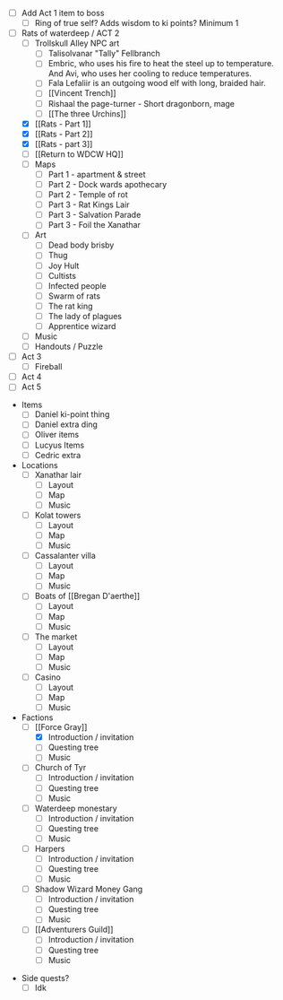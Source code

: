 - [ ] Add Act 1 item to boss
	- [ ] Ring of true self? Adds wisdom to ki points? Minimum 1
- [ ] Rats of waterdeep / ACT 2
	- [ ] Trollskull Alley NPC art
		- [ ] Talisolvanar "Tally" Fellbranch
		- [ ] Embric, who uses his fire to heat the steel up to temperature. And Avi, who uses her cooling to reduce temperatures. 
		- [ ] Fala Lefaliir is an outgoing wood elf with long, braided hair.
		- [ ] [[Vincent Trench]] 
		- [ ] Rishaal the page-turner - Short dragonborn, mage
		- [ ] [[The three Urchins]] 
	- [x] [[Rats - Part 1]] 
	- [x] [[Rats - Part 2]] 
	- [x] [[Rats - part 3]] 
	- [ ] [[Return to WDCW HQ]] 
	- [ ] Maps
		- [ ] Part 1 - apartment & street
		- [ ] Part 2 - Dock wards apothecary
		- [ ] Part 2 - Temple of rot
		- [ ] Part 3 - Rat Kings Lair
		- [ ] Part 3 - Salvation Parade
		- [ ] Part 3 - Foil the Xanathar
	- [ ] Art
		- [ ] Dead body brisby
		- [ ] Thug
		- [ ] Joy Hult
		- [ ] Cultists
		- [ ] Infected people 
		- [ ] Swarm of rats
		- [ ] The rat king
		- [ ] The lady of plagues
		- [ ] Apprentice wizard
	- [ ] Music
	- [ ] Handouts / Puzzle
- [ ] Act 3
	- [ ] Fireball
- [ ] Act 4
- [ ] Act 5

- Items
	- [ ] Daniel ki-point thing
	- [ ] Daniel extra ding
	- [ ] Oliver items 
	- [ ] Lucyus Items
	- [ ] Cedric extra

- Locations
	- [ ] Xanathar lair
		- [ ] Layout
		- [ ] Map
		- [ ] Music
	- [ ] Kolat towers
		- [ ] Layout
		- [ ] Map
		- [ ] Music
	- [ ] Cassalanter villa
		- [ ] Layout
		- [ ] Map
		- [ ] Music
	- [ ] Boats of [[Bregan D'aerthe]] 
		- [ ] Layout
		- [ ] Map
		- [ ] Music
	- [ ] The market
		- [ ] Layout
		- [ ] Map
		- [ ] Music
	- [ ] Casino
		- [ ] Layout
		- [ ] Map
		- [ ] Music

- Factions
	- [ ] [[Force Gray]] 
		- [x] Introduction / invitation
		- [ ] Questing tree
		- [ ] Music
	- [ ] Church of Tyr
		- [ ] Introduction / invitation
		- [ ] Questing tree
		- [ ] Music
	- [ ] Waterdeep monestary 
		- [ ] Introduction / invitation
		- [ ] Questing tree
		- [ ] Music
	- [ ] Harpers
		- [ ] Introduction / invitation
		- [ ] Questing tree
		- [ ] Music
	- [ ] Shadow Wizard Money Gang
		- [ ] Introduction / invitation
		- [ ] Questing tree
		- [ ] Music
	- [ ] [[Adventurers Guild]] 
		- [ ] Introduction / invitation
		- [ ] Questing tree
		- [ ] Music

* Side quests?
	* [ ] Idk
